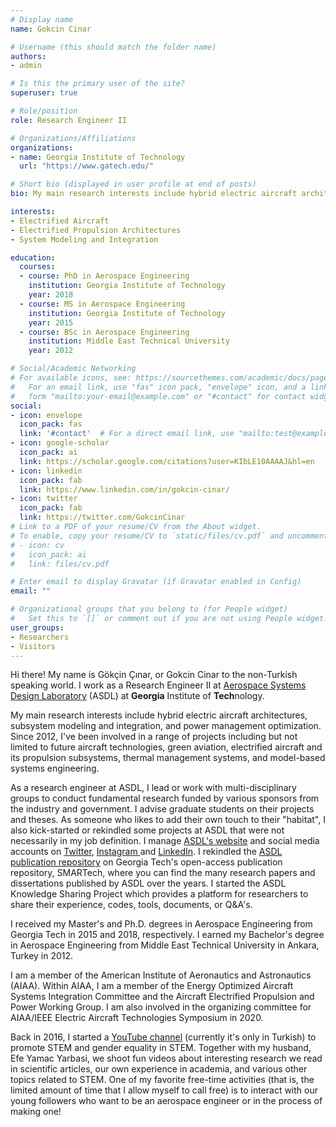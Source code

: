 ```yaml
---
# Display name
name: Gokcin Cinar

# Username (this should match the folder name)
authors:
- admin

# Is this the primary user of the site?
superuser: true

# Role/position
role: Research Engineer II

# Organizations/Affiliations
organizations:
- name: Georgia Institute of Technology
  url: "https://www.gatech.edu/"

# Short bio (displayed in user profile at end of posts)
bio: My main research interests include hybrid electric aircraft architectures, subsystem modeling and integration, and power management optimization.

interests:
- Electrified Aircraft
- Electrified Propulsion Architectures
- System Modeling and Integration

education:
  courses:
  - course: PhD in Aerospace Engineering
    institution: Georgia Institute of Technology
    year: 2018
  - course: MS in Aerospace Engineering
    institution: Georgia Institute of Technology
    year: 2015
  - course: BSc in Aerospace Engineering
    institution: Middle East Technical University
    year: 2012

# Social/Academic Networking
# For available icons, see: https://sourcethemes.com/academic/docs/page-builder/#icons
#   For an email link, use "fas" icon pack, "envelope" icon, and a link in the
#   form "mailto:your-email@example.com" or "#contact" for contact widget.
social:
- icon: envelope
  icon_pack: fas
  link: '#contact'  # For a direct email link, use "mailto:test@example.org".
- icon: google-scholar
  icon_pack: ai
  link: https://scholar.google.com/citations?user=KIbLE10AAAAJ&hl=en
- icon: linkedin
  icon_pack: fab
  link: https://www.linkedin.com/in/gokcin-cinar/
- icon: twitter
  icon_pack: fab
  link: https://twitter.com/GokcinCinar
# Link to a PDF of your resume/CV from the About widget.
# To enable, copy your resume/CV to `static/files/cv.pdf` and uncomment the lines below.
# - icon: cv
#   icon_pack: ai
#   link: files/cv.pdf

# Enter email to display Gravatar (if Gravatar enabled in Config)
email: ""

# Organizational groups that you belong to (for People widget)
#   Set this to `[]` or comment out if you are not using People widget.
user_groups:
- Researchers
- Visitors
---
```


Hi there! My name is Gökçin Çınar, or Gokcin Cinar to the non-Turkish speaking world. I work as a Research Engineer II at [Aerospace Systems Design Laboratory](url: "https://www.asdl.gatech.edu/") (ASDL) at **Georgia** Institute of **Tech**nology.

My main research interests include hybrid electric aircraft architectures, subsystem modeling and integration, and power management optimization. Since 2012, I've been involved in a range of projects including but not limited to future aircraft technologies, green aviation, electrified aircraft and its propulsion subsystems, thermal management systems, and model-based systems engineering.

As a research engineer at ASDL, I lead or work with multi-disciplinary groups to conduct fundamental research funded by various sponsors from the industry and government. I advise graduate students on their projects and theses. As someone who likes to add their own touch to their "habitat", I also kick-started or rekindled some projects at ASDL that were not necessarily in my job definition. I manage [ASDL's website](https://www.asdl.gatech.edu/) and social media accounts on [Twitter](https://twitter.com/asdl_gatech), [Instagram ](https://www.instagram.com/asdl_gatech/)and [LinkedIn](https://www.linkedin.com/groups/2407/). I rekindled the [ASDL publication repository](https://smartech.gatech.edu/handle/1853/6027) on Georgia Tech's open-access publication repository, SMARTech, where you can find the many research papers and dissertations published by ASDL over the years. I started the ASDL Knowledge Sharing Project which provides a platform for researchers to share their experience, codes, tools, documents, or Q&A's.

I received my Master's and Ph.D. degrees in Aerospace Engineering from Georgia Tech in 2015 and 2018, respectively. I earned my Bachelor's degree in Aerospace Engineering from Middle East Technical University in Ankara, Turkey in 2012.

I am a member of the American Institute of Aeronautics and Astronautics (AIAA). Within AIAA, I am a member of the Energy Optimized Aircraft Systems Integration Committee and the Aircraft Electrified Propulsion and Power Working Group. I am also involved in the organizing committee for AIAA/IEEE Electric Aircraft Technologies Symposium in 2020.

Back in 2016, I started a [YouTube channel](http://youtube.com/BizsizOnlar) (currently it's only in Turkish) to promote STEM and gender equality in STEM. Together with my husband, Efe Yamac Yarbasi, we shoot fun videos about interesting research we read in scientific articles, our own experience in academia, and various other topics related to STEM. One of my favorite free-time activities (that is, the limited amount of time that I allow myself to call free) is to interact with our young followers who want to be an aerospace engineer or in the process of making one!